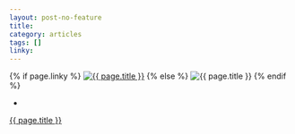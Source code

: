 ```yaml
---
layout: post-no-feature
title:
category: articles
tags: []
linky:
---
```


{% if page.linky %}
<a href="{{page.linky}}">![{{ page.title }}](/images/.jpg)</a>
{% else %}
![{{ page.title }}](/images/.jpg)
{% endif %}

*

[{{ page.title }}]({{page.linky}})